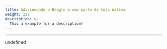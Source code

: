 ```yaml
---
title: Adicionando o Beagle a uma parte da tela nativa
weight: 228
description: >-
  This a example for a description!
---
```


---

undefined
